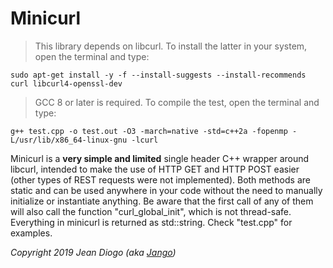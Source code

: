 # Minicurl

> This library depends on libcurl. To install the latter in your system, open the terminal and type:

	sudo apt-get install -y -f --install-suggests --install-recommends curl libcurl4-openssl-dev

> GCC 8 or later is required. To compile the test, open the terminal and type:

	g++ test.cpp -o test.out -O3 -march=native -std=c++2a -fopenmp -L/usr/lib/x86_64-linux-gnu -lcurl

Minicurl is a **very simple and limited** single header C++ wrapper around libcurl, intended to make the use of HTTP GET and HTTP POST easier (other types of REST requests were not implemented). Both methods are static and can be used anywhere in your code without the need to manually initialize or instantiate anything. Be aware that the first call of any of them will also call the function "curl_global_init", which is not thread-safe. Everything in minicurl is returned as std::string. Check "test.cpp" for examples.

*Copyright 2019 Jean Diogo (aka [Jango](mailto:jeandiogo@gmail.com))*

